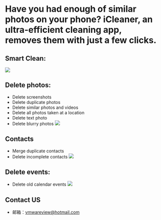 # Have you had enough of similar photos on your phone? iCleaner, an ultra-efficient cleaning app, removes them with just a few clicks.

## Smart Clean:
![](./support_files/1.png)

## Delete photos:
* Delete screenshots
* Delete duplicate photos
* Delete similar photos and videos
* Delete all photos taken at a location
* Delete text photo
* Delete blurry photos
![](./support_files/2.png)

## Contacts
* Merge duplicate contacts
* Delete incomplete contacts
![](./support_files/3.png)

## Delete events:
* Delete old calendar events
![](./support_files/4.png)

## Contact US
* 邮箱：vmwareview@hotmail.com